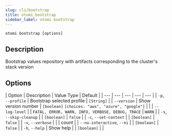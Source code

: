 ```yaml
---
slug: cli/bootstrap
title: otomi bootstrap
sidebar_label: otomi bootstrap
---
```


`otomi bootstrap [options]`

## Description

Bootstrap values repository with artifacts corresponding to the cluster's stack version

## Options

| Option | Description | Value Type | Default |
| --- | --- | --- | --- | --- |
| `-p`, `--profile` | Bootstrap selected profile | `[String]` |
| `--version` | Show version number | `[boolean]` `[choices: "aws", "azure", "google"]` |  |
| `--log-level` |  | `FATAL, ERROR, WARN, INFO, VERBOSE, DEBUG, TRACE` | `WARN` |
| `-s`, `--skip-cleanup` |  | `[boolean]` | `false` |
| `-c`, `--set-context` |  | `[boolean]` | `false` |
| `-v`, `--verbose` |  |  | count |
| `--no-interactive`, `--ni` |  | `[boolean]` | `false` |
| `-h`, `--help` | Show help |  | `[boolean]` |  |
